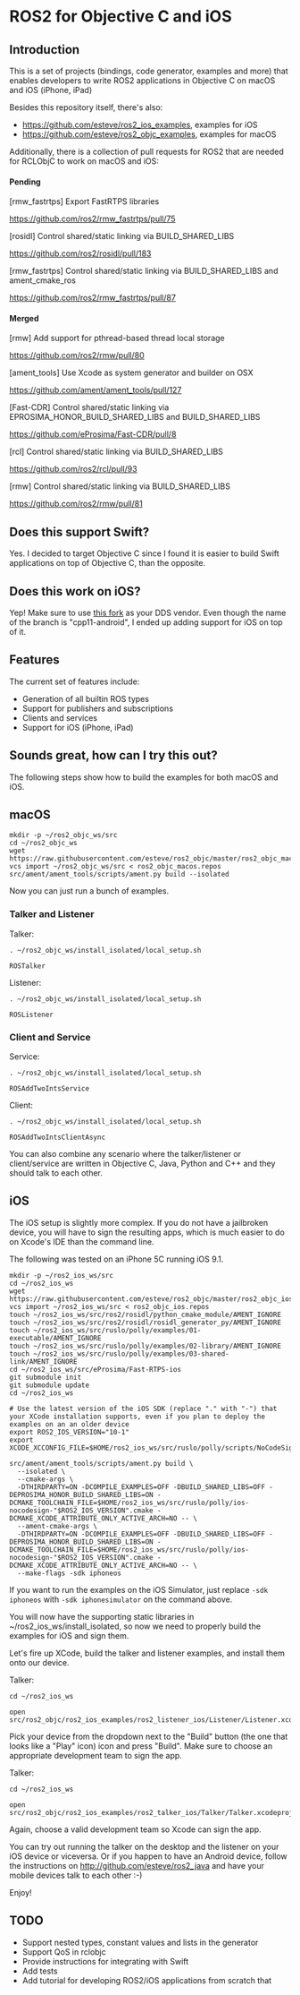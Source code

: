 ROS2 for Objective C and iOS
============================

Introduction
------------

This is a set of projects (bindings, code generator, examples and more) that enables developers to write ROS2
applications in Objective C on macOS and iOS (iPhone, iPad)

Besides this repository itself, there's also:
- https://github.com/esteve/ros2_ios_examples, examples for iOS
- https://github.com/esteve/ros2_objc_examples, examples for macOS

Additionally, there is a collection of pull requests for ROS2 that are needed for RCLObjC to work on macOS and iOS:

#### Pending

[rmw_fastrtps] Export FastRTPS libraries

https://github.com/ros2/rmw_fastrtps/pull/75

[rosidl] Control shared/static linking via BUILD_SHARED_LIBS

https://github.com/ros2/rosidl/pull/183

[rmw_fastrtps] Control shared/static linking via BUILD_SHARED_LIBS and ament_cmake_ros 

https://github.com/ros2/rmw_fastrtps/pull/87

#### Merged

[rmw] Add support for pthread-based thread local storage

https://github.com/ros2/rmw/pull/80

[ament_tools] Use Xcode as system generator and builder on OSX

https://github.com/ament/ament_tools/pull/127

[Fast-CDR] Control shared/static linking via EPROSIMA_HONOR_BUILD_SHARED_LIBS and BUILD_SHARED_LIBS

https://github.com/eProsima/Fast-CDR/pull/8

[rcl] Control shared/static linking via BUILD_SHARED_LIBS

https://github.com/ros2/rcl/pull/93

[rmw] Control shared/static linking via BUILD_SHARED_LIBS

https://github.com/ros2/rmw/pull/81

Does this support Swift?
------------------------

Yes. I decided to target Objective C since I found it is easier to build Swift applications on top of Objective C, than the opposite.

Does this work on iOS?
----------------------

Yep! Make sure to use [this fork](https://github.com/eProsima/Fast-RTPS/pull/26) as your DDS vendor. Even though the name of the branch is "cpp11-android", I ended up adding support for iOS on top of it.

Features
--------

The current set of features include:
- Generation of all builtin ROS types
- Support for publishers and subscriptions
- Clients and services
- Support for iOS (iPhone, iPad)

Sounds great, how can I try this out?
-------------------------------------

The following steps show how to build the examples for both macOS and iOS.

macOS
-----

```
mkdir -p ~/ros2_objc_ws/src
cd ~/ros2_objc_ws
wget https://raw.githubusercontent.com/esteve/ros2_objc/master/ros2_objc_macos.repos
vcs import ~/ros2_objc_ws/src < ros2_objc_macos.repos
src/ament/ament_tools/scripts/ament.py build --isolated
```

Now you can just run a bunch of examples.

### Talker and Listener

Talker:

```
. ~/ros2_objc_ws/install_isolated/local_setup.sh

ROSTalker
```

Listener:

```
. ~/ros2_objc_ws/install_isolated/local_setup.sh

ROSListener
```

### Client and Service

Service:

```
. ~/ros2_objc_ws/install_isolated/local_setup.sh

ROSAddTwoIntsService
```

Client:

```
. ~/ros2_objc_ws/install_isolated/local_setup.sh

ROSAddTwoIntsClientAsync
```

You can also combine any scenario where the talker/listener or client/service are written in Objective C, Java, Python and C++ and they should talk to each other.

iOS
---

The iOS setup is slightly more complex. If you do not have a jailbroken device, you will have to sign the resulting apps, which is much easier to do on Xcode's IDE than the command line.

The following was tested on an iPhone 5C running iOS 9.1.

```
mkdir -p ~/ros2_ios_ws/src
cd ~/ros2_ios_ws
wget https://raw.githubusercontent.com/esteve/ros2_objc/master/ros2_objc_ios.repos
vcs import ~/ros2_ios_ws/src < ros2_objc_ios.repos
touch ~/ros2_ios_ws/src/ros2/rosidl/python_cmake_module/AMENT_IGNORE
touch ~/ros2_ios_ws/src/ros2/rosidl/rosidl_generator_py/AMENT_IGNORE
touch ~/ros2_ios_ws/src/ruslo/polly/examples/01-executable/AMENT_IGNORE
touch ~/ros2_ios_ws/src/ruslo/polly/examples/02-library/AMENT_IGNORE
touch ~/ros2_ios_ws/src/ruslo/polly/examples/03-shared-link/AMENT_IGNORE
cd ~/ros2_ios_ws/src/eProsima/Fast-RTPS-ios
git submodule init
git submodule update
cd ~/ros2_ios_ws

# Use the latest version of the iOS SDK (replace "." with "-") that your XCode installation supports, even if you plan to deploy the examples on an an older device
export ROS2_IOS_VERSION="10-1"
export XCODE_XCCONFIG_FILE=$HOME/ros2_ios_ws/src/ruslo/polly/scripts/NoCodeSign.xcconfig

src/ament/ament_tools/scripts/ament.py build \
  --isolated \
  --cmake-args \
  -DTHIRDPARTY=ON -DCOMPILE_EXAMPLES=OFF -DBUILD_SHARED_LIBS=OFF -DEPROSIMA_HONOR_BUILD_SHARED_LIBS=ON -DCMAKE_TOOLCHAIN_FILE=$HOME/ros2_ios_ws/src/ruslo/polly/ios-nocodesign-"$ROS2_IOS_VERSION".cmake -DCMAKE_XCODE_ATTRIBUTE_ONLY_ACTIVE_ARCH=NO -- \
  --ament-cmake-args \
  -DTHIRDPARTY=ON -DCOMPILE_EXAMPLES=OFF -DBUILD_SHARED_LIBS=OFF -DEPROSIMA_HONOR_BUILD_SHARED_LIBS=ON -DCMAKE_TOOLCHAIN_FILE=$HOME/ros2_ios_ws/src/ruslo/polly/ios-nocodesign-"$ROS2_IOS_VERSION".cmake -DCMAKE_XCODE_ATTRIBUTE_ONLY_ACTIVE_ARCH=NO -- \
  --make-flags -sdk iphoneos
```

If you want to run the examples on the iOS Simulator, just replace `-sdk iphoneos` with `-sdk iphonesimulator` on the command above.

You will now have the supporting static libraries in ~/ros2_ios_ws/install_isolated, so now we need to properly build the examples for iOS and sign them.

Let's fire up XCode, build the talker and listener examples, and install them onto our device.

Talker:

```
cd ~/ros2_ios_ws

open src/ros2_objc/ros2_ios_examples/ros2_listener_ios/Listener/Listener.xcodeproj
```

Pick your device from the dropdown next to the "Build" button (the one that looks like a "Play" icon) icon and press "Build". Make sure to choose an appropriate development team to sign the app.

Talker:

```
cd ~/ros2_ios_ws

open src/ros2_objc/ros2_ios_examples/ros2_talker_ios/Talker/Talker.xcodeproj
```

Again, choose a valid development team so Xcode can sign the app.

You can try out running the talker on the desktop and the listener on your iOS device or viceversa. Or if you happen to have an Android device, follow the instructions on http://github.com/esteve/ros2_java and have your mobile devices talk to each other :-)

Enjoy!

TODO
----

- Support nested types, constant values and lists in the generator
- Support QoS in rclobjc
- Provide instructions for integrating with Swift
- Add tests
- Add tutorial for developing ROS2/iOS applications from scratch that
